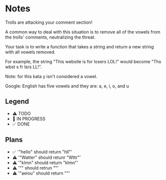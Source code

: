 # Notes

Trolls are attacking your comment section!

A common way to deal with this situation is to remove all of the vowels from the trolls' comments, neutralizing the threat.

Your task is to write a function that takes a string and return a new string with all vowels removed.

For example, the string "This website is for losers LOL!" would become "Ths wbst s fr lsrs LL!".

Note: for this kata y isn't considered a vowel.

Google: English has five vowels and they are: a, e, i, o, and u

## Legend
- ⚠ TODO
- 🚧 IN PROGRESS
- ✅ DONE

## Plans

- ✅ '"hello" should return "hll"'
- ⚠ '"Watter" should retunr "Wttr"'
- ⚠ '"klmn" should return "klmn"'
- ⚠ '"" should retrun ""'
- ⚠ '"aeiou" should return ""'